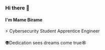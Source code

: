 ### Hi there 👋

#### I'm Mame Birame
⚡ Cybersecurity Student Apprentice Engineer

👽Dedication sees dreams come true🕸️
